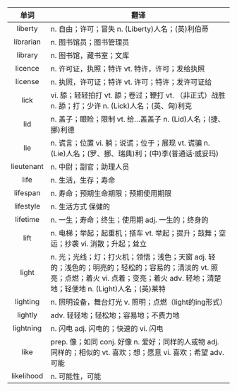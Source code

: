 |单词|翻译  |
|:--:|--| 
|	liberty  		|		n. 自由；许可；冒失 n. (Liberty)人名；(英)利伯蒂	|		
|	librarian  		|		n. 图书馆员；图书管理员	|		
|	library  		|		n. 图书馆，藏书室；文库	|		
|	licence  		|		n. 许可证，执照；特许 vt. 特许，许可；发给执照	|		
|	license  		|		n. 执照，许可证；特许 vt. 许可；特许；发许可证给	|		
|	lick  		|		vi. 舔；轻轻拍打 vt. 舔；卷过；鞭打 vt. （非正式）战胜 n. 舔；打；少许 n. (Lick)人名；(英、匈)利克	|		
|	lid  		|		n. 盖子；眼睑；限制 vt. 给…盖盖子 n. (Lid)人名；(捷、挪)利德	|		
|	lie  		|		n. 谎言；位置 vi. 躺；说谎；位于；展现 vt. 谎骗 n. (Lie)人名；(罗、挪、瑞典)利；(中)李(普通话·威妥玛)	|		
|	lieutenant  		|		n. 中尉；副官；助理人员	|		
|	life  		|		n. 生活，生存；寿命	|		
|	lifespan  		|		n. 寿命；预期生命期限；预期使用期限	|		
|	lifestyle  		|		n. 生活方式 保健的	|		
|	lifetime  		|		n. 一生；寿命；终生；使用期 adj. 一生的；终身的	|		
|	lift  		|		n. 电梯；举起；起重机；搭车 vt. 举起；提升；鼓舞；空运；抄袭 vi. 消散；升起；耸立	|		
|	light  		|		n. 光；光线；灯；打火机；领悟；浅色；天窗 adj. 轻的；浅色的；明亮的；轻松的；容易的；清淡的 vt. 照亮；点燃；着火 vi. 点着；变亮；着火 adv. 轻地；清楚地；轻便地 n. (Light)人名；(英)莱特	|		
|	lighting  		|		n. 照明设备，舞台灯光 v. 照明；点燃（light的ing形式）	|		
|	lightly  		|		adv. 轻轻地；轻松地；容易地；不费力地	|		
|	lightning  		|		n. 闪电 adj. 闪电的；快速的 vi. 闪电	|		
|	like  		|		prep. 像；如同 conj. 好像 n. 爱好；同样的人或物 adj. 同样的；相似的 vt. 喜欢；想；愿意 vi. 喜欢；希望 adv. 可能	|		
|	likelihood  		|		n. 可能性，可能	|		
